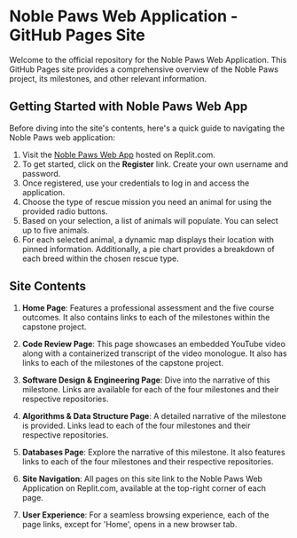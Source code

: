 # Noble Paws Web Application - GitHub Pages Site

Welcome to the official repository for the Noble Paws Web Application. This GitHub Pages site provides a comprehensive overview of the Noble Paws project, its milestones, and other relevant information.

## Getting Started with Noble Paws Web App

Before diving into the site's contents, here's a quick guide to navigating the Noble Paws web application:

1. Visit the [Noble Paws Web App](https://animal-shelterwebapp-steveedmund.replit.app/) hosted on Replit.com.
2. To get started, click on the **Register** link. Create your own username and password.
3. Once registered, use your credentials to log in and access the application.
4. Choose the type of rescue mission you need an animal for using the provided radio buttons.
5. Based on your selection, a list of animals will populate. You can select up to five animals.
6. For each selected animal, a dynamic map displays their location with pinned information. Additionally, a pie chart provides a breakdown of each breed within the chosen rescue type.

## Site Contents

1. **Home Page**: Features a professional assessment and the five course outcomes. It also contains links to each of the milestones within the capstone project.
   
2. **Code Review Page**: This page showcases an embedded YouTube video along with a containerized transcript of the video monologue. It also has links to each of the milestones of the capstone project.

3. **Software Design & Engineering Page**: Dive into the narrative of this milestone. Links are available for each of the four milestones and their respective repositories.

4. **Algorithms & Data Structure Page**: A detailed narrative of the milestone is provided. Links lead to each of the four milestones and their respective repositories.

5. **Databases Page**: Explore the narrative of this milestone. It also features links to each of the four milestones and their respective repositories.

6. **Site Navigation**: All pages on this site link to the Noble Paws Web Application on Replit.com, available at the top-right corner of each page.

7. **User Experience**: For a seamless browsing experience, each of the page links, except for 'Home', opens in a new browser tab.
